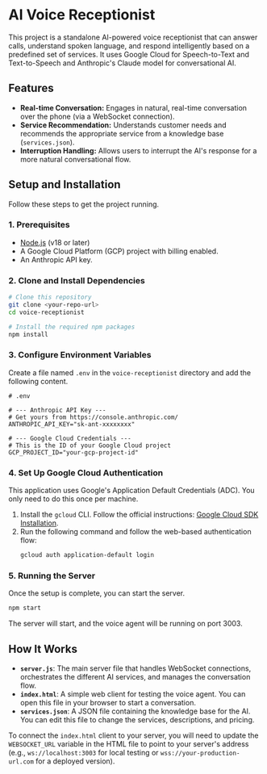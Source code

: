# AI Voice Receptionist

This project is a standalone AI-powered voice receptionist that can answer calls, understand spoken language, and respond intelligently based on a predefined set of services. It uses Google Cloud for Speech-to-Text and Text-to-Speech and Anthropic's Claude model for conversational AI.

## Features

- **Real-time Conversation:** Engages in natural, real-time conversation over the phone (via a WebSocket connection).
- **Service Recommendation:** Understands customer needs and recommends the appropriate service from a knowledge base (`services.json`).
- **Interruption Handling:** Allows users to interrupt the AI's response for a more natural conversational flow.

## Setup and Installation

Follow these steps to get the project running.

### 1. Prerequisites

- [Node.js](https://nodejs.org/) (v18 or later)
- A Google Cloud Platform (GCP) project with billing enabled.
- An Anthropic API key.

### 2. Clone and Install Dependencies

```bash
# Clone this repository
git clone <your-repo-url>
cd voice-receptionist

# Install the required npm packages
npm install
```

### 3. Configure Environment Variables

Create a file named `.env` in the `voice-receptionist` directory and add the following content.

```env
# .env

# --- Anthropic API Key ---
# Get yours from https://console.anthropic.com/
ANTHROPIC_API_KEY="sk-ant-xxxxxxxx"

# --- Google Cloud Credentials ---
# This is the ID of your Google Cloud project
GCP_PROJECT_ID="your-gcp-project-id"
```

### 4. Set Up Google Cloud Authentication

This application uses Google's Application Default Credentials (ADC). You only need to do this once per machine.

1.  Install the `gcloud` CLI. Follow the official instructions: [Google Cloud SDK Installation](https://cloud.google.com/sdk/docs/install).
2.  Run the following command and follow the web-based authentication flow:
    ```bash
    gcloud auth application-default login
    ```

### 5. Running the Server

Once the setup is complete, you can start the server.

```bash
npm start
```

The server will start, and the voice agent will be running on port 3003.

## How It Works

- **`server.js`**: The main server file that handles WebSocket connections, orchestrates the different AI services, and manages the conversation flow.
- **`index.html`**: A simple web client for testing the voice agent. You can open this file in your browser to start a conversation.
- **`services.json`**: A JSON file containing the knowledge base for the AI. You can edit this file to change the services, descriptions, and pricing.

To connect the `index.html` client to your server, you will need to update the `WEBSOCKET_URL` variable in the HTML file to point to your server's address (e.g., `ws://localhost:3003` for local testing or `wss://your-production-url.com` for a deployed version).
